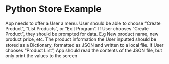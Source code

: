 # Python Store Example

App needs to offer a User a menu.
User should be able to choose “Create Product”, “List Products”, or “Exit Program”.
If User chooses “Create Product”, they should be prompted for data. E.g New product name, new product price, etc.
The product information the User inputted should be stored as a Dictionary, formatted as JSON and written to a local file.
If User chooses “Product List”, App should read the contents of the JSON file, but only print the values to the screen






